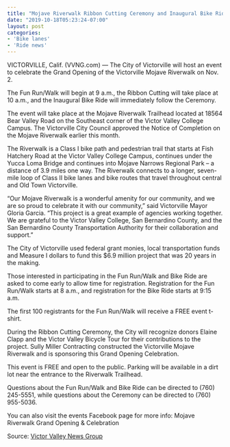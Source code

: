 ```yaml
---
title: "Mojave Riverwalk Ribbon Cutting Ceremony and Inaugural Bike Ride"
date: "2019-10-18T05:23:24-07:00"
layout: post
categories:
- 'Bike lanes'
- 'Ride news'
---
```


VICTORVILLE, Calif. (VVNG.com) — The City of Victorville will host an event to celebrate the Grand Opening of the Victorville Mojave Riverwalk on Nov. 2.

The Fun Run/Walk will begin at 9 a.m., the Ribbon Cutting will take place at 10 a.m., and the Inaugural Bike Ride will immediately follow the Ceremony.

The event will take place at the Mojave Riverwalk Trailhead located at 18564 Bear Valley Road on the Southeast corner of the Victor Valley College Campus. The Victorville City Council approved the Notice of Completion on the Mojave Riverwalk earlier this month.

The Riverwalk is a Class I bike path and pedestrian trail that starts at Fish Hatchery Road at the Victor Valley College Campus, continues under the Yucca Loma Bridge and continues into Mojave Narrows Regional Park – a distance of 3.9 miles one way. The Riverwalk connects to a longer, seven-mile loop of Class II bike lanes and bike routes that travel throughout central and Old Town Victorville.

“Our Mojave Riverwalk is a wonderful amenity for our community, and we are so proud to celebrate it with our community,” said Victorville Mayor Gloria Garcia. “This project is a great example of agencies working together. We are grateful to the Victor Valley College, San Bernardino County, and the San Bernardino County Transportation Authority for their collaboration and support.”

The City of Victorville used federal grant monies, local transportation funds and Measure I dollars to fund this $6.9 million project that was 20 years in the making.

Those interested in participating in the Fun Run/Walk and Bike Ride are asked to come early to allow time for registration. Registration for the Fun Run/Walk starts at 8 a.m., and registration for the Bike Ride starts at 9:15 a.m.

The first 100 registrants for the Fun Run/Walk will receive a FREE event t-shirt.

During the Ribbon Cutting Ceremony, the City will recognize donors Elaine Clapp and the Victor Valley Bicycle Tour for their contributions to the project. Sully Miller Contracting constructed the Victorville Mojave Riverwalk and is sponsoring this Grand Opening Celebration.

This event is FREE and open to the public. Parking will be available in a dirt lot near the entrance to the Riverwalk Trailhead.

Questions about the Fun Run/Walk and Bike Ride can be directed to (760) 245-5551, while questions about the Ceremony can be directed to (760) 955-5036.

You can also visit the events Facebook page for more info: Mojave Riverwalk Grand Opening &amp; Celebration

Source: [Victor Valley News Group](https://www.vvng.com/victorville-city-hosting-mojave-riverwalk-grand-opening-celebration/)